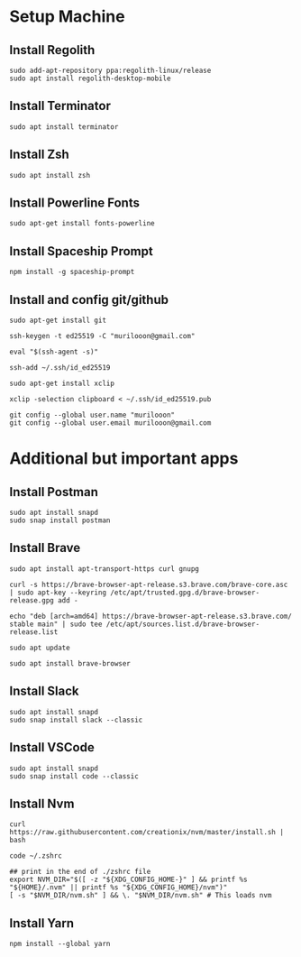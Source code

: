 # Setup Machine

## Install Regolith
```
sudo add-apt-repository ppa:regolith-linux/release
sudo apt install regolith-desktop-mobile
```

## Install Terminator
`sudo apt install terminator`

## Install Zsh
`sudo apt install zsh`

## Install Powerline Fonts
`sudo apt-get install fonts-powerline`

## Install Spaceship Prompt
`npm install -g spaceship-prompt`

## Install and config git/github
```
sudo apt-get install git

ssh-keygen -t ed25519 -C "murilooon@gmail.com"

eval "$(ssh-agent -s)"

ssh-add ~/.ssh/id_ed25519

sudo apt-get install xclip

xclip -selection clipboard < ~/.ssh/id_ed25519.pub

git config --global user.name "murilooon"
git config --global user.email murilooon@gmail.com
```

# Additional but important apps

## Install Postman
```
sudo apt install snapd
sudo snap install postman
```

## Install Brave
```
sudo apt install apt-transport-https curl gnupg

curl -s https://brave-browser-apt-release.s3.brave.com/brave-core.asc | sudo apt-key --keyring /etc/apt/trusted.gpg.d/brave-browser-release.gpg add -

echo "deb [arch=amd64] https://brave-browser-apt-release.s3.brave.com/ stable main" | sudo tee /etc/apt/sources.list.d/brave-browser-release.list

sudo apt update

sudo apt install brave-browser
```

## Install Slack
```
sudo apt install snapd
sudo snap install slack --classic
```

## Install VSCode
```
sudo apt install snapd
sudo snap install code --classic
```

## Install Nvm
```
curl https://raw.githubusercontent.com/creationix/nvm/master/install.sh | bash

code ~/.zshrc

## print in the end of ./zshrc file
export NVM_DIR="$([ -z "${XDG_CONFIG_HOME-}" ] && printf %s "${HOME}/.nvm" || printf %s "${XDG_CONFIG_HOME}/nvm")"
[ -s "$NVM_DIR/nvm.sh" ] && \. "$NVM_DIR/nvm.sh" # This loads nvm
```

## Install Yarn
`npm install --global yarn`
